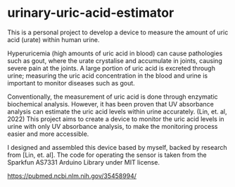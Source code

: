 # urinary-uric-acid-estimator
This is a personal project to develop a device to measure the amount of uric acid (urate) within human urine.

Hyperuricemia (high amounts of uric acid in blood) can cause pathologies such as gout, where the urate crystalise and accumulate in joints, causing severe pain at the joints. A large portion of uric acid is excreted through urine; measuring the uric acid concentration in the blood and urine is important to monitor diseases such as gout. 

Conventionally, the measurement of uric acid is done through enzymatic biochemical analysis. However, it has been proven that UV absorbance analysis can estimate the uric acid levels within urine accurately. (Lin, et. al, 2022) This project aims to create a device to monitor the uric acid levels in urine with only UV absorbance analysis, to make the monitoring process easier and more accessible.

I designed and assembled this device based by myself, backed by research from [Lin, et. al]. The code for operating the sensor is taken from the Sparkfun AS7331 Arduino Library under MIT license.

https://pubmed.ncbi.nlm.nih.gov/35458994/
